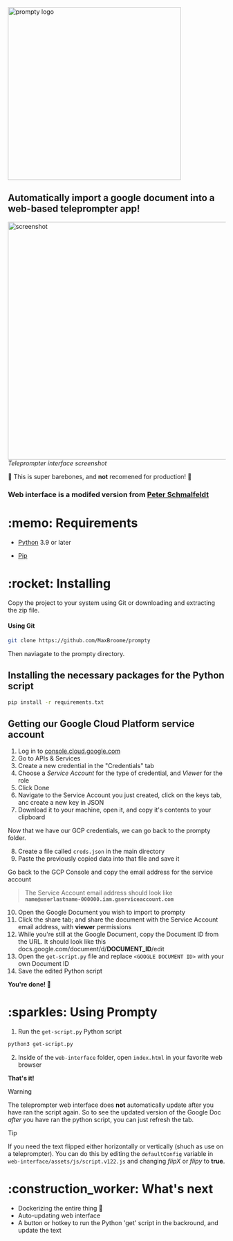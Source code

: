 <img src="https://i.ibb.co/kMPVn42/Prompty.png" alt="prompty logo" width="400"/>
<h2>Automatically import a google document into a web-based teleprompter app!</h2>

<img src="https://i.ibb.co/MDsbxTb/Capture.png" alt="screenshot" width="550"/>
<i>Teleprompter interface screenshot</i>

:rotating_light: This is super barebones, and <b>not</b> recomened for production! :rotating_light:

### Web interface is a modifed version from [Peter Schmalfeldt](https://github.com/manifestinteractive/teleprompter)

<h1>:memo: Requirements</h1>

- [Python](https://www.python.org/downloads/) 3.9 or later

- [Pip](https://pip.pypa.io/en/stable/installation/)

<h1>:rocket: Installing</h1>
Copy the project to your system using Git or downloading and extracting the zip file.

#### Using Git
```bash
git clone https://github.com/MaxBroome/prompty
```
Then naviagate to the prompty directory.
## Installing the necessary packages for the Python script
```bash
pip install -r requirements.txt
```
## Getting our Google Cloud Platform service account

1. Log in to [console.cloud.google.com](https://console.cloud.google.com)
2. Go to APIs & Services
3. Create a new credential in the "Credentials" tab
4. Choose a <i>Service Account</i> for the type of credential, and <i>Viewer</i> for the role
5. Click Done
6. Navigate to the Service Account you just created, click on the keys tab, anc create a new key in JSON
7. Download it to your machine, open it, and copy it's contents to your clipboard

Now that we have our GCP credentials, we can go back to the prompty folder.

8. Create a file called ```creds.json``` in the main directory
9. Paste the previously copied data into that file and save it

Go back to the GCP Console and copy the email address for the service account

> The Service Account email address should look like <b>`name@userlastname-000000.iam.gserviceaccount.com`</b>

10. Open the Google Document you wish to import to prompty
11. Click the share tab; and share the document with the Service Account email address, with <b>viewer</b> permissions
12. While you're still at the Google Document, copy the Document ID from the URL. It should look like this docs.google.com/document/d/<b>DOCUMENT_ID</b>/edit
13. Open the ```get-script.py``` file and replace ```<GOOGLE DOCUMENT ID>``` with your own Document ID
14. Save the edited Python script

**You're done! :tada:**

<h1>:sparkles: Using Prompty</h1>

1. Run the ```get-script.py``` Python script
```bash
python3 get-script.py
```
2. Inside of the ```web-interface``` folder, open ```index.html``` in your favorite web browser

<b>That's it!</b>
> [!WARNING]
> The teleprompter web interface does <b>not</b> automatically update after you have ran the script again. So to see the updated version of the Google Doc <i>after</i> you have ran the python script, you can just refresh the tab.

> [!TIP]
> If you need the text flipped either horizontally or vertically (shuch as use on a teleprompter). You can do this by editing the ```defaultConfig``` variable in ```web-interface/assets/js/script.v122.js``` and changing <i>flipX</i> or <i>flipy</i> to <b>true</b>.

<h1>:construction_worker: What's next</h1>

- Dockerizing the entire thing 🐋
- Auto-updating web interface
- A button or hotkey to run the Python 'get' script in the backround, and update the text
